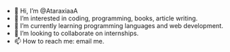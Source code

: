 - 👋 Hi, I’m @AtaraxiaaA
- 👀 I’m interested in coding, programming, books, article writing.
- 🌱 I’m currently learning programming languages and web development.
- 💞️ I’m looking to collaborate on internships.
- 📫 How to reach me: email me.


